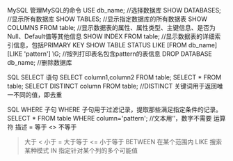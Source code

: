 MySQL
管理MySQL的命令
USE db_name;	//选择数据库
SHOW DATABASES;	//显示所有数据库
SHOW TABLES;	//显示指定数据库的所有数据表
SHOW COLUMNS FROM table;	//显示数据表的属性、属性类型、主键信息、是否为Null、Default值等其他信息
SHOW INDEX FROM table;	//显示数据表的详细索引信息，包括PRIMARY KEY
SHOW TABLE STATUS LIKE [FROM db_name] [LIKE 'pattern'] \G;	//按列打印表名包含pattern的表信息
DROP DATABASE db_name;	//删除数据库

SQL SELECT 语句
SELECT column1,column2 FROM table;
SELECT * FROM table;
SELECT DISTINCT column FROM table;	//DISTINCT 关键词用于返回唯一不同的值，即去重

SQL WHERE 子句
WHERE 子句用于过滤记录，提取那些满足指定条件的记录。
SELECT * FROM table WHERE column='pattern';	//文本用‘’，数字不需要
运算符	描述
=	等于
<>	不等于
>	大于
<	小于
>=	大于等于
<=	小于等于
BETWEEN	在某个范围内
LIKE	搜索某种模式
IN	指定针对某个列的多个可能值

